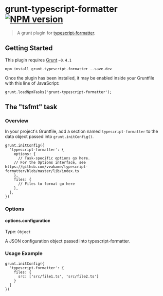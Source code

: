 # grunt-typescript-formatter [![NPM version](https://badge.fury.io/js/grunt-typescript-formatter.png)](http://badge.fury.io/js/grunt-typescript-formatter)

> A grunt plugin for [typescript-formatter](https://github.com/vvakame/typescript-formatter).

## Getting Started
This plugin requires [Grunt](http://gruntjs.com/) `~0.4.1`

	npm install grunt-typescript-formatter --save-dev

Once the plugin has been installed, it may be enabled inside your Gruntfile with this line of JavaScript:

	grunt.loadNpmTasks('grunt-typescript-formatter');

## The "tsfmt" task

### Overview
In your project's Gruntfile, add a section named `typescript-formatter` to the data object passed into `grunt.initConfig()`.

	grunt.initConfig({
	  'typescript-formatter': {
	    options: {
    	  // Task-specific options go here.
        // For the Options interface, see https://github.com/vvakame/typescript-formatter/blob/master/lib/index.ts
	    },
	    files: {
    	  // Files to format go here
	    },
	  },
	})

### Options

#### options.configuration
Type: `Object`

A JSON configuration object passed into typescript-formatter.

### Usage Example

	grunt.initConfig({
	  'typescript-formatter': {
	    files: {
	      src: ['src/file1.ts', 'src/file2.ts']
	    }
	  }
	})
